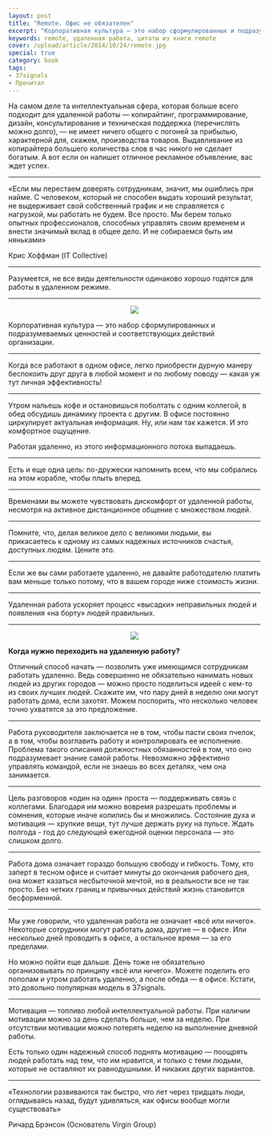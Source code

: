 ```yaml
---
layout: post
title: "Remote. Офис не обязателен"
excerpt: "Корпоративная культура — это набор сформулированных и подразумеваемых ценностей и соответствующих действий организации."
keywords: remote, удаленная работа, цитаты из книги remote
cover: /upload/article/2014/10/24/remote.jpg
special: true
category: book
tags:
- 37signals
- Прочитал
---
```


На самом деле та интеллектуальная сфера, которая больше всего подходит для удаленной работы — копирайтинг, программирование, дизайн, консультирование и техническая поддержка (перечислять можно долго), —
не имеет ничего общего с погоней за прибылью, характерной для, скажем, производства товаров. Выдавливание из копирайтера большего количества слов в час никого не сделает богатым. А вот если он напишет отличное рекламное объявление, вас ждет успех.

<hr>

«Если мы перестаем доверять сотрудникам, значит, мы ошиблись при найме. С человеком, который не способен выдать хороший результат, не выдерживает свой собственный график и не справляется с нагрузкой, мы работать не будем. Все просто. Мы берем только опытных профессионалов, способных управлять своим временем и внести значимый вклад в общее дело. И не собираемся быть им няньками»

<p class="quote-author">Крис Хоффман (IT Collective)</p>

<hr>

Разумеется, не все виды деятельности одинаково хорошо годятся для работы в удаленном режиме.

<hr>

<center><img src="{{ site.url }}/upload/article/2014/10/24/remote_culture.png" class="original" /></center>

Корпоративная культура — это набор сформулированных и подразумеваемых ценностей и соответствующих действий организации. 

<hr>

Когда все работают в одном офисе, легко приобрести дурную манеру беспокоить друг друга в любой момент и по любому поводу — какая уж тут личная эффективность! 

<hr>

Утром нальешь кофе и остановишься поболтать с одним коллегой, в обед обсудишь динамику проекта с другим. В офисе постоянно циркулирует актуальная информация. Ну, или нам так кажется. И это комфортное ощущение.

Работая удаленно, из этого информационного потока выпадаешь. 

<hr>

Есть и еще одна цель: по-дружески напомнить всем, что мы собрались на этом корабле, чтобы плыть вперед.

<hr>

Временами вы можете чувствовать дискомфорт от удаленной работы, несмотря на активное дистанционное общение с множеством людей.

<hr>

Помните, что, делая великое дело с великими людьми, вы прикасаетесь к одному из самых надежных источников счастья, доступных людям. Цените это.

<hr>

Если же вы сами работаете удаленно, не давайте работодателю платить вам меньше только потому, что в вашем городе ниже стоимость жизни. 

<hr>

Удаленная работа ускоряет процесс «высадки» неправильных людей и появления «на борту» людей правильных.

<hr>

<center><img src="{{ site.url }}/upload/article/2014/10/24/remote_startup.png" class="original" /></center>

**Когда нужно переходить на удаленную работу?**

Отличный способ начать — позволить уже имеющимся сотрудникам работать удаленно. Ведь совершенно не обязательно нанимать новых людей из других городов — можно просто поделиться идеей с кем-то из своих лучших людей. Скажите им, что пару дней в неделю они могут работать дома, если захотят. Можем поспорить, что несколько человек точно ухватятся за это предложение.

<hr>

Работа руководителя заключается не в том, чтобы пасти своих пчелок, а в том, чтобы возглавить работу и контролировать ее исполнение. Проблема такого описания должностных обязанностей в том, что оно подразумевает знание самой работы. Невозможно эффективно управлять командой, если не знаешь во всех деталях, чем она занимается.

<hr>

Цель разговоров «один на один» проста — поддерживать связь с коллегами. Благодаря им можно вовремя разрешать проблемы и сомнения, которые иначе копились бы и множились. Состояние духа и мотивация — хрупкие вещи, тут лучше держать руку на пульсе. Ждать полгода - год до следующей ежегодной оценки персонала — это слишком долго.

<hr>

Работа дома означает гораздо большую свободу и гибкость. Тому, кто заперт в тесном офисе и считает минуты до окончания рабочего дня, она может казаться несбыточной мечтой, но в реальности все не так просто. Без четких границ и привычных действий жизнь становится бесформенной.

<hr>

Мы уже говорили, что удаленная работа не означает «всё или ничего». Некоторые сотрудники могут работать дома, другие — в офисе. Или несколько дней проводить в офисе, а остальное время — за его пределами.

Но можно пойти еще дальше. День тоже не обязательно организовывать по принципу «всё или ничего». Можете поделить его пополам и утром работать удаленно, а после обеда — в офисе. Кстати, это довольно популярная модель в 37signals.

<hr>

Мотивация — топливо любой интеллектуальной работы. При наличии мотивации можно за день сделать больше, чем за неделю. При отсутствии мотивации можно потерять неделю на выполнение дневной работы.

Есть только один надежный способ поднять мотивацию — поощрять людей работать над тем, что им нравится, и только с теми людьми, которые не оставляют их равнодушными. И никаких других вариантов.

<hr>

«Технологии развиваются так быстро, что лет через тридцать люди, оглядываясь назад, будут удивляться, как офисы вообще могли существовать»

<p class="quote-author">Ричард Брэнсон (Основатель Virgin Group)</p>
